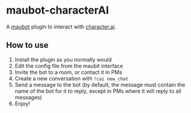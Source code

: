 # maubot-characterAI

A [maubot](https://github.com/maubot/maubot) plugin to interact with [character.ai](https://character.ai).

## How to use
1. Install the plugin as you normally would
2. Edit the config file from the maubit interface
3. Invite the bot to a room, or contact it in PMs
4. Create a new conversation with `!cai new_chat`
5. Send a message to the bot (by default, the message must contain the name of the bot for it to reply, except in PMs where it will reply to all messages)
6. Enjoy!